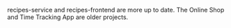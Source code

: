 recipes-service and recipes-frontend are more up to date. The Online Shop and Time Tracking App are older projects.
